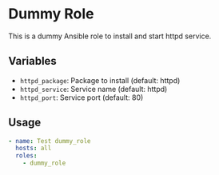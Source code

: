 # Dummy Role

This is a dummy Ansible role to install and start httpd service.

## Variables

- `httpd_package`: Package to install (default: httpd)
- `httpd_service`: Service name (default: httpd)
- `httpd_port`: Service port (default: 80)

## Usage

```yaml
- name: Test dummy_role
  hosts: all
  roles:
    - dummy_role
